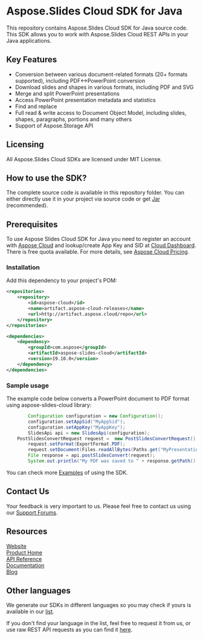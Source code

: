 # Aspose.Slides Cloud SDK for Java
This repository contains Aspose.Slides Cloud SDK for Java source code. This SDK allows you to work with Aspose.Slides Cloud REST APIs in your Java applications.

## Key Features
* Conversion between various document-related formats (20+ formats supported), including PDF<->PowerPoint conversion
* Download slides and shapes in various formats, including PDF and SVG
* Merge and split PowerPoint presentations
* Access PowerPoint presentation metadata and statistics
* Find and replace
* Full read & write access to Document Object Model, including slides, shapes, paragraphs, portions and many others
* Support of Aspose.Storage API

## Licensing
All Aspose.Slides Cloud SDKs are licensed under MIT License.

## How to use the SDK?
The complete source code is available in this repository folder. You can either directly use it in your project via source code or get [Jar](https://repository.aspose.cloud/repo/com/aspose/aspose-slides-cloud/) (recommended).

## Prerequisites
To use Aspose Slides Cloud SDK for Java you need to register an account with [Aspose Cloud](https://www.aspose.cloud/) and lookup/create App Key and SID at [Cloud Dashboard](https://dashboard.aspose.cloud/#/apps). There is free quota available. For more details, see [Aspose Cloud Pricing](https://purchase.aspose.cloud/pricing).

### Installation

Add this dependency to your project's POM:

```xml
<repositories>
    <repository>
        <id>aspose-cloud</id>
        <name>artifact.aspose-cloud-releases</name>
        <url>http://artifact.aspose.cloud/repo</url>
    </repository>
</repositories>

<dependencies>
    <dependency>
        <groupId>com.aspose</groupId>
        <artifactId>aspose-slides-cloud</artifactId>
        <version>19.10.0</version>
    </dependency>
</dependencies>
```
### Sample usage

The example code below converts a PowerPoint document to PDF format using aspose-slides-cloud library:
```java
        Configuration configuration = new Configuration();
        configuration.setAppSid("MyAppSid");
        configuration.setAppKey("MyAppKey");
        SlidesApi api = new SlidesApi(configuration);
	PostSlidesConvertRequest request =  new PostSlidesConvertRequest();
        request.setFormat(ExportFormat.PDF);
        request.setDocument(Files.readAllBytes(Paths.get("MyPresentation.pptx")));
        File response = api.postSlidesConvert(request);
        System.out.println("My PDF was saved to " + response.getPath());
```
You can check more [Examples](Examples) of using the SDK.

## Contact Us

Your feedback is very important to us. Please feel free to contact us using our [Support Forums](https://forum.aspose.cloud/c/slides).

## Resources
 
[Website](https://www.aspose.cloud/)  
[Product Home](https://products.aspose.cloud/slides/family)  
[API Reference](https://apireference.aspose.cloud/slides/)  
[Documentation](https://docs.aspose.cloud/display/slidescloud/Home)  
[Blog](https://blog.aspose.cloud/category/slides/)  
 
## Other languages

We generate our SDKs in different languages so you may check if yours is available in our [list](https://github.com/aspose-slides-cloud).
 
If you don't find your language in the list, feel free to request it from us, or use raw REST API requests as you can find it [here](https://products.aspose.cloud/slides/curl).
